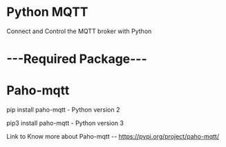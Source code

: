 # Python MQTT
Connect and Control the MQTT broker with Python

# ---Required Package---

# Paho-mqtt  

pip install paho-mqtt - Python version 2

pip3 install paho-mqtt - Python version 3

Link to Know more about Paho-mqtt --  https://pypi.org/project/paho-mqtt/
